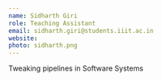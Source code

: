 ```yaml
---
name: Sidharth Giri
role: Teaching Assistant
email: sidharth.giri@students.iiit.ac.in
website:
photo: sidharth.png
---
```


Tweaking pipelines in Software Systems
